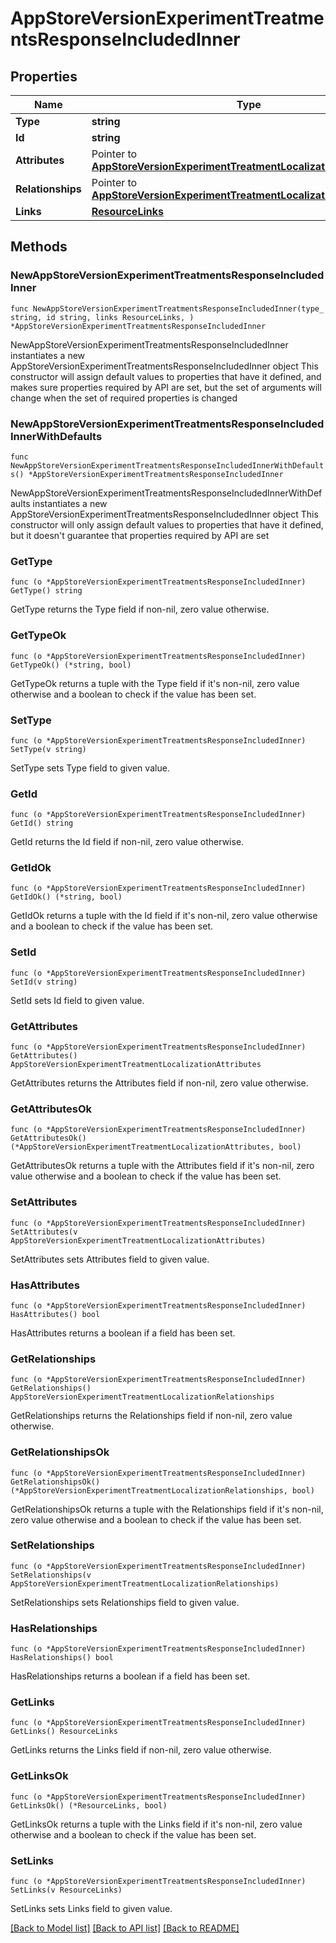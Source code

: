# AppStoreVersionExperimentTreatmentsResponseIncludedInner

## Properties

Name | Type | Description | Notes
------------ | ------------- | ------------- | -------------
**Type** | **string** |  | 
**Id** | **string** |  | 
**Attributes** | Pointer to [**AppStoreVersionExperimentTreatmentLocalizationAttributes**](AppStoreVersionExperimentTreatmentLocalizationAttributes.md) |  | [optional] 
**Relationships** | Pointer to [**AppStoreVersionExperimentTreatmentLocalizationRelationships**](AppStoreVersionExperimentTreatmentLocalizationRelationships.md) |  | [optional] 
**Links** | [**ResourceLinks**](ResourceLinks.md) |  | 

## Methods

### NewAppStoreVersionExperimentTreatmentsResponseIncludedInner

`func NewAppStoreVersionExperimentTreatmentsResponseIncludedInner(type_ string, id string, links ResourceLinks, ) *AppStoreVersionExperimentTreatmentsResponseIncludedInner`

NewAppStoreVersionExperimentTreatmentsResponseIncludedInner instantiates a new AppStoreVersionExperimentTreatmentsResponseIncludedInner object
This constructor will assign default values to properties that have it defined,
and makes sure properties required by API are set, but the set of arguments
will change when the set of required properties is changed

### NewAppStoreVersionExperimentTreatmentsResponseIncludedInnerWithDefaults

`func NewAppStoreVersionExperimentTreatmentsResponseIncludedInnerWithDefaults() *AppStoreVersionExperimentTreatmentsResponseIncludedInner`

NewAppStoreVersionExperimentTreatmentsResponseIncludedInnerWithDefaults instantiates a new AppStoreVersionExperimentTreatmentsResponseIncludedInner object
This constructor will only assign default values to properties that have it defined,
but it doesn't guarantee that properties required by API are set

### GetType

`func (o *AppStoreVersionExperimentTreatmentsResponseIncludedInner) GetType() string`

GetType returns the Type field if non-nil, zero value otherwise.

### GetTypeOk

`func (o *AppStoreVersionExperimentTreatmentsResponseIncludedInner) GetTypeOk() (*string, bool)`

GetTypeOk returns a tuple with the Type field if it's non-nil, zero value otherwise
and a boolean to check if the value has been set.

### SetType

`func (o *AppStoreVersionExperimentTreatmentsResponseIncludedInner) SetType(v string)`

SetType sets Type field to given value.


### GetId

`func (o *AppStoreVersionExperimentTreatmentsResponseIncludedInner) GetId() string`

GetId returns the Id field if non-nil, zero value otherwise.

### GetIdOk

`func (o *AppStoreVersionExperimentTreatmentsResponseIncludedInner) GetIdOk() (*string, bool)`

GetIdOk returns a tuple with the Id field if it's non-nil, zero value otherwise
and a boolean to check if the value has been set.

### SetId

`func (o *AppStoreVersionExperimentTreatmentsResponseIncludedInner) SetId(v string)`

SetId sets Id field to given value.


### GetAttributes

`func (o *AppStoreVersionExperimentTreatmentsResponseIncludedInner) GetAttributes() AppStoreVersionExperimentTreatmentLocalizationAttributes`

GetAttributes returns the Attributes field if non-nil, zero value otherwise.

### GetAttributesOk

`func (o *AppStoreVersionExperimentTreatmentsResponseIncludedInner) GetAttributesOk() (*AppStoreVersionExperimentTreatmentLocalizationAttributes, bool)`

GetAttributesOk returns a tuple with the Attributes field if it's non-nil, zero value otherwise
and a boolean to check if the value has been set.

### SetAttributes

`func (o *AppStoreVersionExperimentTreatmentsResponseIncludedInner) SetAttributes(v AppStoreVersionExperimentTreatmentLocalizationAttributes)`

SetAttributes sets Attributes field to given value.

### HasAttributes

`func (o *AppStoreVersionExperimentTreatmentsResponseIncludedInner) HasAttributes() bool`

HasAttributes returns a boolean if a field has been set.

### GetRelationships

`func (o *AppStoreVersionExperimentTreatmentsResponseIncludedInner) GetRelationships() AppStoreVersionExperimentTreatmentLocalizationRelationships`

GetRelationships returns the Relationships field if non-nil, zero value otherwise.

### GetRelationshipsOk

`func (o *AppStoreVersionExperimentTreatmentsResponseIncludedInner) GetRelationshipsOk() (*AppStoreVersionExperimentTreatmentLocalizationRelationships, bool)`

GetRelationshipsOk returns a tuple with the Relationships field if it's non-nil, zero value otherwise
and a boolean to check if the value has been set.

### SetRelationships

`func (o *AppStoreVersionExperimentTreatmentsResponseIncludedInner) SetRelationships(v AppStoreVersionExperimentTreatmentLocalizationRelationships)`

SetRelationships sets Relationships field to given value.

### HasRelationships

`func (o *AppStoreVersionExperimentTreatmentsResponseIncludedInner) HasRelationships() bool`

HasRelationships returns a boolean if a field has been set.

### GetLinks

`func (o *AppStoreVersionExperimentTreatmentsResponseIncludedInner) GetLinks() ResourceLinks`

GetLinks returns the Links field if non-nil, zero value otherwise.

### GetLinksOk

`func (o *AppStoreVersionExperimentTreatmentsResponseIncludedInner) GetLinksOk() (*ResourceLinks, bool)`

GetLinksOk returns a tuple with the Links field if it's non-nil, zero value otherwise
and a boolean to check if the value has been set.

### SetLinks

`func (o *AppStoreVersionExperimentTreatmentsResponseIncludedInner) SetLinks(v ResourceLinks)`

SetLinks sets Links field to given value.



[[Back to Model list]](../README.md#documentation-for-models) [[Back to API list]](../README.md#documentation-for-api-endpoints) [[Back to README]](../README.md)


